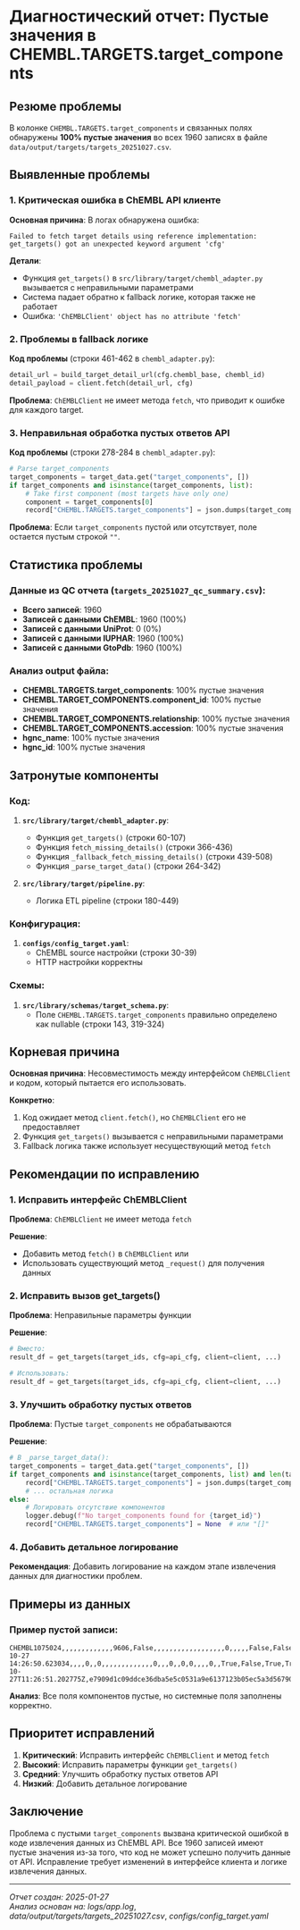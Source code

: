 # Диагностический отчет: Пустые значения в CHEMBL.TARGETS.target_components

## Резюме проблемы

В колонке `CHEMBL.TARGETS.target_components` и связанных полях обнаружены **100% пустые значения** во всех 1960 записях в файле `data/output/targets/targets_20251027.csv`.

## Выявленные проблемы

### 1. Критическая ошибка в ChEMBL API клиенте

**Основная причина**: В логах обнаружена ошибка:
```
Failed to fetch target details using reference implementation: get_targets() got an unexpected keyword argument 'cfg'
```

**Детали**:
- Функция `get_targets()` в `src/library/target/chembl_adapter.py` вызывается с неправильными параметрами
- Система падает обратно к fallback логике, которая также не работает
- Ошибка: `'ChEMBLClient' object has no attribute 'fetch'`

### 2. Проблемы в fallback логике

**Код проблемы** (строки 461-462 в `chembl_adapter.py`):
```python
detail_url = build_target_detail_url(cfg.chembl_base, chembl_id)
detail_payload = client.fetch(detail_url, cfg)
```

**Проблема**: `ChEMBLClient` не имеет метода `fetch`, что приводит к ошибке для каждого target.

### 3. Неправильная обработка пустых ответов API

**Код проблемы** (строки 278-284 в `chembl_adapter.py`):
```python
# Parse target_components
target_components = target_data.get("target_components", [])
if target_components and isinstance(target_components, list):
    # Take first component (most targets have only one)
    component = target_components[0]
    record["CHEMBL.TARGETS.target_components"] = json.dumps(target_components)
```

**Проблема**: Если `target_components` пустой или отсутствует, поле остается пустым строкой `""`.

## Статистика проблемы

### Данные из QC отчета (`targets_20251027_qc_summary.csv`):
- **Всего записей**: 1960
- **Записей с данными ChEMBL**: 1960 (100%)
- **Записей с данными UniProt**: 0 (0%)
- **Записей с данными IUPHAR**: 1960 (100%)
- **Записей с данными GtoPdb**: 1960 (100%)

### Анализ output файла:
- **CHEMBL.TARGETS.target_components**: 100% пустые значения
- **CHEMBL.TARGET_COMPONENTS.component_id**: 100% пустые значения  
- **CHEMBL.TARGET_COMPONENTS.relationship**: 100% пустые значения
- **CHEMBL.TARGET_COMPONENTS.accession**: 100% пустые значения
- **hgnc_name**: 100% пустые значения
- **hgnc_id**: 100% пустые значения

## Затронутые компоненты

### Код:
1. **`src/library/target/chembl_adapter.py`**:
   - Функция `get_targets()` (строки 60-107)
   - Функция `fetch_missing_details()` (строки 366-436)
   - Функция `_fallback_fetch_missing_details()` (строки 439-508)
   - Функция `_parse_target_data()` (строки 264-342)

2. **`src/library/target/pipeline.py`**:
   - Логика ETL pipeline (строки 180-449)

### Конфигурация:
1. **`configs/config_target.yaml`**:
   - ChEMBL source настройки (строки 30-39)
   - HTTP настройки корректны

### Схемы:
1. **`src/library/schemas/target_schema.py`**:
   - Поле `CHEMBL.TARGETS.target_components` правильно определено как nullable (строки 143, 319-324)

## Корневая причина

**Основная причина**: Несовместимость между интерфейсом `ChEMBLClient` и кодом, который пытается его использовать.

**Конкретно**:
1. Код ожидает метод `client.fetch()`, но `ChEMBLClient` его не предоставляет
2. Функция `get_targets()` вызывается с неправильными параметрами
3. Fallback логика также использует несуществующий метод `fetch`

## Рекомендации по исправлению

### 1. Исправить интерфейс ChEMBLClient

**Проблема**: `ChEMBLClient` не имеет метода `fetch`

**Решение**: 
- Добавить метод `fetch()` в `ChEMBLClient` или
- Использовать существующий метод `_request()` для получения данных

### 2. Исправить вызов get_targets()

**Проблема**: Неправильные параметры функции

**Решение**:
```python
# Вместо:
result_df = get_targets(target_ids, cfg=api_cfg, client=client, ...)

# Использовать:
result_df = get_targets(target_ids, cfg=api_cfg, client=client, ...)
```

### 3. Улучшить обработку пустых ответов

**Проблема**: Пустые `target_components` не обрабатываются

**Решение**:
```python
# В _parse_target_data():
target_components = target_data.get("target_components", [])
if target_components and isinstance(target_components, list) and len(target_components) > 0:
    record["CHEMBL.TARGETS.target_components"] = json.dumps(target_components)
    # ... остальная логика
else:
    # Логировать отсутствие компонентов
    logger.debug(f"No target_components found for {target_id}")
    record["CHEMBL.TARGETS.target_components"] = None  # или "[]"
```

### 4. Добавить детальное логирование

**Рекомендация**: Добавить логирование на каждом этапе извлечения данных для диагностики проблем.

## Примеры из данных

### Пример пустой записи:
```csv
CHEMBL1075024,,,,,,,,,,,,,9606,False,,,,,,,,,,,,,,,,,,0,,,,,False,False,,,,,,False,False,False,False,False,False,False,False,False,False,False,,,,,,,,,,,,,,,,,,,,,2.0.0,2025-10-27 14:26:50.623034,,,,0,,0,,,,,,,,,,,,,0,,,0,,0,0,,,,0,,True,False,True,True,False,False,True,False,True,-,-,-,0.0,-,-,,,0,2.0.0,chembl,,2025-10-27T11:26:51.202775Z,e7909d1c09ddce36dba5e5c0531a9e6137123b05ec5a3d56790fd8dd203758ee,3331dd2a41e49ee96a5c29db4ee3a7529dd0e55700c731ea5587c8cdfa48fcde
```

**Анализ**: Все поля компонентов пустые, но системные поля заполнены корректно.

## Приоритет исправлений

1. **Критический**: Исправить интерфейс `ChEMBLClient` и метод `fetch`
2. **Высокий**: Исправить параметры функции `get_targets()`
3. **Средний**: Улучшить обработку пустых ответов API
4. **Низкий**: Добавить детальное логирование

## Заключение

Проблема с пустыми `target_components` вызвана критической ошибкой в коде извлечения данных из ChEMBL API. Все 1960 записей имеют пустые значения из-за того, что код не может успешно получить данные от API. Исправление требует изменений в интерфейсе клиента и логике извлечения данных.

---
*Отчет создан: 2025-01-27*  
*Анализ основан на: logs/app.log*, *data/output/targets/targets_20251027.csv*, *configs/config_target.yaml*
